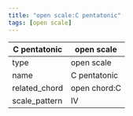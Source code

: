 ```yaml
---
title: "open scale:C pentatonic"
tags: [open scale]
---
```


|C pentatonic|open scale|
|---|---|
|type|open scale|
|name|C pentatonic|
|related_chord|open chord:C|
|scale_pattern|IV|


